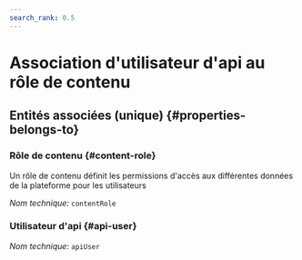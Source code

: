 ```yaml
---
search_rank: 0.5
---    
```

# Association d'utilisateur d'api au rôle de contenu
<!--- THIS FILE IS GENERATED PLEASE DO NOT EDIT IT DIRECTLY --->



<OH code="apiUserToContentRole"/>







## Entités associées (unique) {#properties-belongs-to}

### Rôle de contenu {#content-role}

Un rôle de contenu définit les permissions d'accès aux différentes données de la plateforme pour les utilisateurs

*Nom technique:* ```contentRole```
<PH code="apiUserToContentRole:contentRole"/>

### Utilisateur d'api {#api-user}



*Nom technique:* ```apiUser```
<PH code="apiUserToContentRole:apiUser"/>






